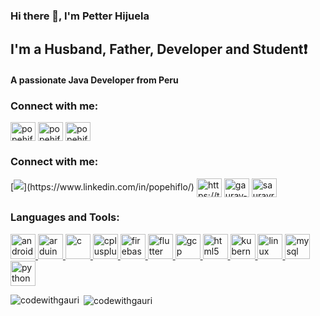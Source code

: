 ### Hi there 👋, I'm Petter Hijuela

## I'm a Husband, Father, Developer and Student:exclamation:

#### A passionate Java Developer from Peru

### Connect with me:

[<img align="center" src="https://cdn.jsdelivr.net/npm/simple-icons@3.0.1/icons/linkedin.svg" alt="popehiflo-linkedin" height="30" width="40" />](https://www.linkedin.com/in/popehiflo/?target=_blank)
[<img align="center" src="https://cdn.jsdelivr.net/npm/simple-icons@3.0.1/icons/microsoftoutlook.svg" alt="popehiflo-outlook" height="30" width="40" />](poolpetterhijue@hotmail.com)
[<img align="center" src="https://cdn.jsdelivr.net/npm/simple-icons@3.0.1/icons/twitter.svg" alt="popehiflo-twitter" height="30" width="40" />](https://twitter.com/popehiflo)

<!--
**popehiflo/popehiflo** is a ✨ _special_ ✨ repository because its `README.md` (this file) appears on your GitHub profile.

Here are some ideas to get you started:

- 🔭 I’m currently working on ...
- 🌱 I’m currently learning ...
- 👯 I’m looking to collaborate on ...
- 🤔 I’m looking for help with ...
- 💬 Ask me about ...
- 📫 How to reach me: ...
- 😄 Pronouns: ...
- ⚡ Fun fact: ...
-->

<h3 align="left">Connect with me:</h3>
<p align="left">
[<img src="https://img.shields.io/badge/LinkedIn-0077B5?style=for-the-badge&logo=linkedin&logoColor=white"/>](https://www.linkedin.com/in/popehiflo/)
<a href="https://twitter.com/https://twitter.com/sauravraa" target="blank"><img align="center" src="https://cdn.jsdelivr.net/npm/simple-icons@3.0.1/icons/twitter.svg" alt="https://twitter.com/sauravraa" height="30" width="40" /></a>
<a href="https://linkedin.com/in/gaurav-pandey-a5b884131" target="blank"><img align="center" src="https://cdn.jsdelivr.net/npm/simple-icons@3.0.1/icons/linkedin.svg" alt="gaurav-pandey-a5b884131" height="30" width="40" /></a>
<a href="https://instagram.com/sauravraa" target="blank"><img align="center" src="https://cdn.jsdelivr.net/npm/simple-icons@3.0.1/icons/instagram.svg" alt="sauravraa" height="30" width="40" /></a>
</p>

<h3 align="left">Languages and Tools:</h3>
<p align="left"> <a href="https://developer.android.com" target="_blank"> <img src="https://devicons.github.io/devicon/devicon.git/icons/android/android-original-wordmark.svg" alt="android" width="40" height="40"/> </a> <a href="https://www.arduino.cc/" target="_blank"> <img src="https://cdn.worldvectorlogo.com/logos/arduino-1.svg" alt="arduino" width="40" height="40"/> </a> <a href="https://www.cprogramming.com/" target="_blank"> <img src="https://devicons.github.io/devicon/devicon.git/icons/c/c-original.svg" alt="c" width="40" height="40"/> </a> <a href="https://www.w3schools.com/cpp/" target="_blank"> <img src="https://devicons.github.io/devicon/devicon.git/icons/cplusplus/cplusplus-original.svg" alt="cplusplus" width="40" height="40"/> </a> <a href="https://firebase.google.com/" target="_blank"> <img src="https://www.vectorlogo.zone/logos/firebase/firebase-icon.svg" alt="firebase" width="40" height="40"/> </a> <a href="https://flutter.dev" target="_blank"> <img src="https://www.vectorlogo.zone/logos/flutterio/flutterio-icon.svg" alt="flutter" width="40" height="40"/> </a> <a href="https://cloud.google.com" target="_blank"> <img src="https://www.vectorlogo.zone/logos/google_cloud/google_cloud-icon.svg" alt="gcp" width="40" height="40"/> </a> <a href="https://www.w3.org/html/" target="_blank"> <img src="https://devicons.github.io/devicon/devicon.git/icons/html5/html5-original-wordmark.svg" alt="html5" width="40" height="40"/> </a> <a href="https://kubernetes.io" target="_blank"> <img src="https://www.vectorlogo.zone/logos/kubernetes/kubernetes-icon.svg" alt="kubernetes" width="40" height="40"/> </a> <a href="https://www.linux.org/" target="_blank"> <img src="https://devicons.github.io/devicon/devicon.git/icons/linux/linux-original.svg" alt="linux" width="40" height="40"/> </a> <a href="https://www.mysql.com/" target="_blank"> <img src="https://devicons.github.io/devicon/devicon.git/icons/mysql/mysql-original-wordmark.svg" alt="mysql" width="40" height="40"/> </a> <a href="https://www.python.org" target="_blank"> <img src="https://devicons.github.io/devicon/devicon.git/icons/python/python-original.svg" alt="python" width="40" height="40"/> </a> </p>

<p><img align="left" src="https://github-readme-stats.vercel.app/api/top-langs?username=codewithgauri&show_icons=true&locale=en&layout=compact" alt="codewithgauri" /></p>

<p>&nbsp;<img align="center" src="https://github-readme-stats.vercel.app/api?username=codewithgauri&show_icons=true&locale=en" alt="codewithgauri" /></p>
